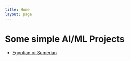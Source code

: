 ```yaml
---
title: Home
layout: page
---
```


# Some simple AI/ML Projects

- [Egyptian or Sumerian](https://huggingface.co/spaces/jingczhang/scorpio)
